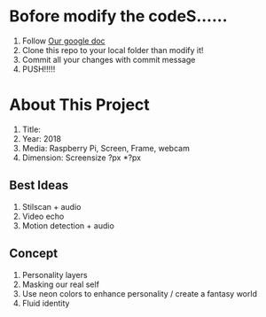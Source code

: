 # Bofore modify the codeS...... 
1. Follow [Our google doc](https://docs.google.com/document/d/1YYoNNZ5IKo7X4feyUCKZg0DJ4kpR3mmDJ4-gTnyjmqk/edit?usp=sharing)
2. Clone this repo to your local folder than modify it!
3. Commit all your changes with commit message
4. PUSH!!!!!

# About This Project
1. Title:
2. Year: 2018
3. Media: Raspberry Pi, Screen, Frame, webcam
4. Dimension: Screensize ?px *?px

## Best Ideas
1. Stilscan + audio
2. Video echo
3. Motion detection + audio

## Concept
1. Personality layers
2. Masking our real self
3. Use neon colors to enhance personality / create a fantasy world
4. Fluid identity



